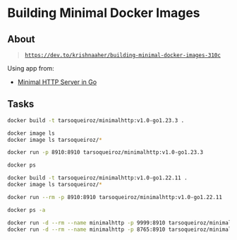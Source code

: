 # Building Minimal Docker Images

## About

> [`https://dev.to/krishnaaher/building-minimal-docker-images-310c`](https://dev.to/krishnaaher/building-minimal-docker-images-310c)

Using app from:

- [Minimal HTTP Server in Go](https://github.com/tarsoqueiroz/aboutGo/tree/main/ShortTests/minimalHttp#minimal-http-server-in-go)

## Tasks

```sh
docker build -t tarsoqueiroz/minimalhttp:v1.0-go1.23.3 .

docker image ls
docker image ls tarsoqueiroz/*

docker run -p 8910:8910 tarsoqueiroz/minimalhttp:v1.0-go1.23.3 

docker ps

docker build -t tarsoqueiroz/minimalhttp:v1.0-go1.22.11 .
docker image ls tarsoqueiroz/*

docker run --rm -p 8910:8910 tarsoqueiroz/minimalhttp:v1.0-go1.22.11 

docker ps -a

docker run -d --rm --name minimalhttp -p 9999:8910 tarsoqueiroz/minimalhttp:v1.0-go1.23.3
docker run -d --rm --name minimalhttp -p 8765:8910 tarsoqueiroz/minimalhttp:v1.0-go1.23.3 
```
